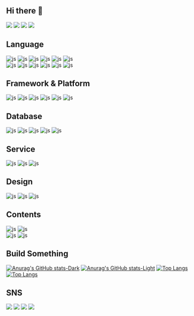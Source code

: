 ## Hi there 👋
<!--
<p align="center">
<a href="https://github.com/simple-icons/simple-icons/actions?query=workflow%3AVerify+branch%3Adevelop"><img src="https://img.shields.io/github/actions/workflow/status/simple-icons/simple-icons/verify.yml?branch=develop&logo=github&label=tests" alt="Build status"/></a>
<a href="https://www.npmjs.com/package/simple-icons"><img src="https://img.shields.io/npm/v/simple-icons.svg?logo=npm" alt="NPM version"/></a>
<a href="https://packagist.org/packages/simple-icons/simple-icons"><img src="https://img.shields.io/packagist/v/simple-icons/simple-icons?logo=packagist&logoColor=white" alt="Build status"/></a>
<br/>
<a href="https://simpleicons.org"><img src="https://img.shields.io/badge/dynamic/json?color=informational&label=icons&prefix=%20&logo=simpleicons&query=%24.icons.length&url=https%3A%2F%2Fraw.githubusercontent.com%2Fsimple-icons%2Fsimple-icons%2Fdevelop%2F_data%2Fsimple-icons.json" alt="Number of icons currently in the library"/></a>
<a href="https://discord.gg/vUXFa7t5xJ"><img src="https://img.shields.io/discord/1142044630909726760?logo=discord&logoColor=white&label=discord" alt="Number of users active in our Discord server" /></a>
<a href="https://opencollective.com/simple-icons"><img src="https://img.shields.io/opencollective/all/simple-icons?logo=opencollective" alt="Backers and sponsors on Open Collective"/></a>
</p>
-->



<a href="https://dsm.chzzk.synology.me"><img src="https://img.shields.io/badge/Synology-B5B5B6?style=flat-square&logo=Synology&logoColor=white"/></a>
<a href="https://git.chzzk.synology.me/"><img src="https://img.shields.io/badge/Gitlab-FC6D26?style=flat-square&logo=Gitlab&logoColor=white"/></a>
<a href="https://n8n.chzzk.synology.me"><img src="https://img.shields.io/badge/n8n-EA4B71?style=flat-square&logo=n8n&logoColor=white"/></a>
<a href="https://nex.chzzk.synology.me"><img src="https://img.shields.io/badge/sonatype-1B1C30?style=flat-square&logo=sonatype&logoColor=white"/></a>

## Language
![js](https://img.shields.io/badge/ObjectiveC-000000?style=for-the-badge&logo=apple&logoColor=white)
![js](https://img.shields.io/badge/Swift-FA7343?style=for-the-badge&logo=swift&logoColor=white)
![js](https://img.shields.io/badge/Perl-39457E?style=for-the-badge&logo=perl&logoColor=white)
![js](https://img.shields.io/badge/Dart-0175C2?style=for-the-badge&logo=dart&logoColor=white)
![js](https://img.shields.io/badge/Lua-2C2D72?style=for-the-badge&logo=lua&logoColor=white)
![js](https://img.shields.io/badge/PHP-777BB4?style=for-the-badge&logo=php&logoColor=white)
<br>
![js](https://img.shields.io/badge/Java-ED8B00?style=for-the-badge&logo=openjdk&logoColor=white)
![js](https://img.shields.io/badge/TypeScript-007ACC?style=for-the-badge&logo=typescript&logoColor=white)
![js](https://img.shields.io/badge/JavaScript-F7DF1E?style=for-the-badge&logo=JavaScript&logoColor=white)
![js](https://img.shields.io/badge/HTML-239120?style=for-the-badge&logo=html5&logoColor=white)
![js](https://img.shields.io/badge/CSS-239120?&style=for-the-badge&logo=css3&logoColor=white)
![js](https://img.shields.io/badge/Markdown-000000?style=for-the-badge&logo=markdown&logoColor=white)

## Framework & Platform
![js](https://img.shields.io/badge/Reactivex-B7178C?style=for-the-badge&logo=Reactivex&logoColor=white)
![js](https://img.shields.io/badge/SwiftUI-FA7343?style=for-the-badge&logo=swift&logoColor=white)
![js](https://img.shields.io/badge/Node.js-43853D?style=for-the-badge&logo=node.js&logoColor=white)
![js](https://img.shields.io/badge/Flutter-02569B?style=for-the-badge&logo=flutter&logoColor=white)
![js](https://img.shields.io/badge/Next.js-000?logo=nextdotjs&logoColor=fff&style=for-the-badge)
![js](https://img.shields.io/badge/npm-CB3837?style=for-the-badge&logo=npm&logoColor=white)

## Database
![js](https://img.shields.io/badge/MySQL-00000F?style=for-the-badge&logo=mysql&logoColor=white)
![js](https://img.shields.io/badge/PostgreSQL-316192?style=for-the-badge&logo=postgresql&logoColor=white)
![js](https://img.shields.io/badge/MongoDB-4EA94B?style=for-the-badge&logo=mongodb&logoColor=white)
![js](https://img.shields.io/badge/SQLite-07405E?style=for-the-badge&logo=sqlite&logoColor=white)
![js](https://img.shields.io/badge/Oracle-F80000?style=for-the-badge&logo=oracle&logoColor=black)

## Service
![js](https://img.shields.io/badge/Amazon_AWS-232F3E?style=for-the-badge&logo=amazon-aws&logoColor=white)
![js](https://img.shields.io/badge/Supabase-181818?style=for-the-badge&logo=supabase&logoColor=white)
![js](https://img.shields.io/badge/Firebase-039BE5?style=for-the-badge&logo=Firebase&logoColor=white)


## Design
![js](https://img.shields.io/badge/Adobe%20XD-470137?style=for-the-badge&logo=Adobe%20XD&logoColor=#FF61F6)
![js](https://img.shields.io/badge/Figma-F24E1E?style=for-the-badge&logo=figma&logoColor=white)
![js](https://img.shields.io/badge/Sketch-FFB387?style=for-the-badge&logo=sketch&logoColor=black)


## Contents
![js](https://img.shields.io/badge/Adobe%20Premiere%20Pro-9999FF?style=for-the-badge&logo=Adobe%20Premiere%20Pro&logoColor=white)
![js](https://img.shields.io/badge/Adobe%20Illustrator-FF9A00?style=for-the-badge&logo=adobe%20illustrator&logoColor=white)
<br>
![js](https://img.shields.io/badge/Adobe%20after%20affects-CF96FD?style=for-the-badge&logo=Adobe%20after%20effects&logoColor=393665)
![js](https://img.shields.io/badge/Adobe%20Photoshop-31A8FF?style=for-the-badge&logo=Adobe%20Photoshop&logoColor=black)

## Build Something
[![Anurag's GitHub stats-Dark](https://github-readme-stats.vercel.app/api?username=langpeu&show_icons=true&theme=dark#gh-dark-mode-only)](https://github.com/anuraghazra/github-readme-stats#gh-dark-mode-only)
[![Anurag's GitHub stats-Light](https://github-readme-stats.vercel.app/api?username=langpeu&show_icons=true&theme=default#gh-light-mode-only)](https://github.com/anuraghazra/github-readme-stats#gh-light-mode-only)
[![Top Langs](https://github-readme-stats.vercel.app/api/top-langs/?username=langpeu&show_icons=true&theme=dark#gh-dark-mode-only)](https://github.com/anuraghazra/github-readme-stats#gh-dark-mode-only)
[![Top Langs](https://github-readme-stats.vercel.app/api/top-langs/?username=langpeu&show_icons=true&theme=default#gh-light-mode-only)](https://github.com/anuraghazra/github-readme-stats#gh-light-mode-only)

## SNS
<a href="https://instagram.com/langpeu"><img src="https://img.shields.io/badge/Instagram-E4405F?style=flat-square&logo=Instagram&logoColor=white"/></a>
<a href="https://www.youtube.com/@langpeu"><img src="https://img.shields.io/badge/Youtube-FF0000?style=flat-square&logo=Youtube&logoColor=white"/></a>
<a href="https://blog.naver.com/langpeu"><img src="https://img.shields.io/badge/Naver-03C75A?style=flat-square&logo=Naver&logoColor=white"/></a>
<a href="https://langpeu.tistory.com"><img src="https://img.shields.io/badge/tistory-000000?style=flat-square&logo=tistory&logoColor=white"/></a>


<!--
## Contributors

<a href="https://github.com/simple-icons/simple-icons/graphs/contributors">
  <img src="https://opencollective.com/simple-icons/contributors.svg?width=890&button=false" />
</a>
-->

<!--
**langpeu/langpeu** is a ✨ _special_ ✨ repository because its `README.md` (this file) appears on your GitHub profile.

Here are some ideas to get you started:

- 🔭 I’m currently working on ...
- 🌱 I’m currently learning ...
- 👯 I’m looking to collaborate on ...
- 🤔 I’m looking for help with ...
- 💬 Ask me about ...
- 📫 How to reach me: ...
- 😄 Pronouns: ...
- ⚡ Fun fact: ...
-->
